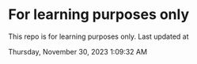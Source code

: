 # For learning purposes only
This repo is for learning purposes only.
Last updated at

Thursday, November 30, 2023 1:09:32 AM

